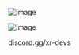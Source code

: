 ![image](https://github.com/user-attachments/assets/96324cbc-b0b5-4ef7-9492-97cc1ab8d669)

![image](https://github.com/user-attachments/assets/3b4dee2b-39e8-4cb3-bbcc-03918886f964)

discord.gg/xr-devs
